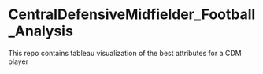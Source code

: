 # CentralDefensiveMidfielder_Football_Analysis
This repo contains tableau visualization of the best attributes for a CDM player

